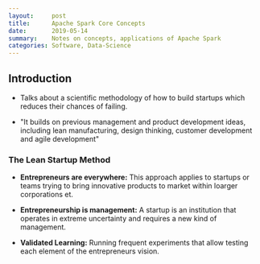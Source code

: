 ```yaml
---
layout:     post
title:      Apache Spark Core Concepts
date:       2019-05-14
summary:    Notes on concepts, applications of Apache Spark
categories: Software, Data-Science
---
```


## Introduction

- Talks about a scientific methodology of how to build startups which reduces their chances of failing.

- "It builds on previous management and product development ideas, including lean manufacturing, design thinking, customer development and agile development"


### The Lean Startup Method

- **Entrepreneurs are everywhere:** This approach applies to startups or teams trying to bring innovative products to market within loarger corporations et.

- **Entrepreneurship is management:** A startup is an institution that operates in extreme uncertainty and requires a new kind of management.

- **Validated Learning:** Running frequent experiments that allow testing each element of the entrepreneurs vision. 
